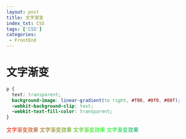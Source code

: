 ```yaml
---
layout: post
title: 文字渐变
index_txt: CSS
tags: ['CSS']
categories:
 - FrontEnd
---
```

# 文字渐变
```css
p {
  text: transparent;
  background-image: linear-gradient(to right, #f00, #0f0, #00f);
  -webkit-background-clip: text;
  -webkit-text-fill-color: transparent;
}
```

<div class="code-preview">
  <div class="text-gradient">文字渐变效果 文字渐变效果 文字渐变效果 文字渐变效果 </div>
</div>

<style>
.text-gradient {
  text: transparent;
  background-image: linear-gradient(to right, #f00, #0f0, #00f);
  -webkit-background-clip: text;
  -webkit-text-fill-color: transparent;
}
</style>